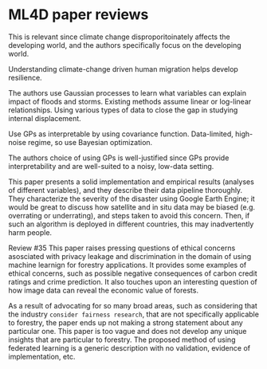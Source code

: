 # ML4D paper reviews

This is relevant since climate change disproporitoinately affects the developing world, and the authors specifically focus on the developing world. 

Understanding climate-change driven human migration helps develop resilience.

The authors use Gaussian processes to learn what variables can explain impact of floods and storms. Existing methods assume linear or log-linear relationships. Using various types of data to close the gap in studying internal displacement.

Use GPs as interpretable by using covariance function. Data-limited, high-noise regime, so use Bayesian optimization.

The authors choice of using GPs is well-justified since GPs provide interpretability and are well-suited to a noisy, low-data setting. 

This paper presents a solid implementation and empirical results (analyses of different variables), and they describe their data pipeline thoroughly. They characterize the severity of the disaster using Google Earth Engine; it would be great to discuss how satellite and in situ data may be biased (e.g. overrating or underrating), and steps taken to avoid this concern. Then, if such an algorithm is deployed in different countries, this may inadvertently harm people. 

Review #35
This paper raises pressing questions of ethical concerns asosciated with privacy leakage and discrimination in the domain of using machine learnign for forestry applications. It provides some examples of ethical concerns, such as possible negative consequences of carbon credit ratings and crime prediction. It also touches upon an interesting question of how image data can reveal the economic value of forests.


As a result of advocating for so many broad areas, such as considering that the industry ``consider fairness research``, that are not specifically applicable to forestry, the paper ends up not making a strong statement about any particular one. This paper is too vague and does not develop any unique insights that are particular to forestry. The proposed method of using federated learning is a generic description with no validation, evidence of implementation, etc.
